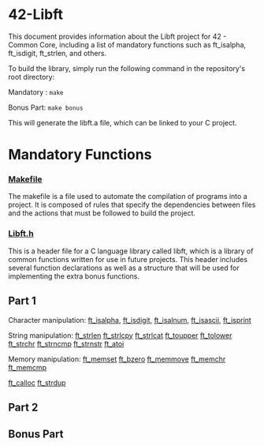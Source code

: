 # 42-Libft
This document provides information about the Libft project for 42 - Common Core, including a list of mandatory functions such as ft_isalpha, ft_isdigit, ft_strlen, and others. 

To build the library, simply run the following command in the repository's root directory:

Mandatory : `make`

Bonus Part: `make bonus`

This will generate the libft.a file, which can be linked to your C project.

# Mandatory Functions

### [Makefile](https://github.com/agathabarros/42-Libft/blob/master/Makefile)
The makefile is a file used to automate the compilation of programs into a project. It is composed of rules that specify the dependencies between files and the actions that must be followed to build the project.

### [Libft.h](https://github.com/agathabarros/42-Libft/blob/master/libft.h)
This is a header file for a C language library called libft, which is a library of common functions written for use in future projects. This header includes several function declarations as well as a structure that will be used for implementing the extra bonus functions.

## Part 1
Character manipulation:
[ft_isalpha](https://github.com/agathabarros/42-Libft/blob/master/ft_isalpha.c),
[ft_isdigit](https://github.com/agathabarros/42-Libft/blob/master/ft_isdigit.c),
[ft_isalnum](https://github.com/agathabarros/42-Libft/blob/master/ft_isalnum.c),
[ft_isascii](https://github.com/agathabarros/42-Libft/blob/master/ft_isascii.c),
[ft_isprint](https://github.com/agathabarros/42-Libft/blob/master/ft_isprint.c)

String manipulation:
[ft_strlen](https://github.com/agathabarros/42-Libft/blob/master/ft_strlen.c)
[ft_strlcpy](https://github.com/agathabarros/42-Libft/blob/master/ft_strlcpy.c)
[ft_strlcat](https://github.com/agathabarros/42-Libft/blob/master/ft_strlcat.c)
[ft_toupper](https://github.com/agathabarros/42-Libft/blob/master/ft_toupper.c)
[ft_tolower](https://github.com/agathabarros/42-Libft/blob/master/ft_tolower.c)
[ft_strchr](https://github.com/agathabarros/42-Libft/blob/master/ft_strchr.c)
[ft_strncmp](https://github.com/agathabarros/42-Libft/blob/master/ft_strncmp.c)
[ft_strnstr](https://github.com/agathabarros/42-Libft/blob/master/ft_strnstr.c)
[ft_atoi](https://github.com/agathabarros/42-Libft/blob/master/ft_atoi.c)

Memory manipulation:
[ft_memset](https://github.com/agathabarros/42-Libft/blob/master/ft_memset.c)
[ft_bzero](https://github.com/agathabarros/42-Libft/blob/master/ft_bzero.c)
[ft_memmove](https://github.com/agathabarros/42-Libft/blob/master/ft_memmove.c)
[ft_memchr](https://github.com/agathabarros/42-Libft/blob/master/ft_memchr.c)
[ft_memcmp](https://github.com/agathabarros/42-Libft/blob/master/ft_memcmp.c)

[ft_calloc](https://github.com/agathabarros/42-Libft/blob/master/ft_calloc.c)
[ft_strdup](https://github.com/agathabarros/42-Libft/blob/master/ft_strdup.c)

## Part 2

## Bonus Part

